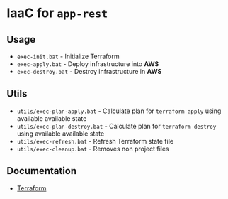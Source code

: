 # IaaC for `app-rest`

## Usage

* `exec-init.bat` - Initialize Terraform
* `exec-apply.bat` - Deploy infrastructure into **AWS**
* `exec-destroy.bat` - Destroy infrastructure in **AWS**

## Utils

* `utils/exec-plan-apply.bat` - Calculate plan for `terraform apply` using available available state 
* `utils/exec-plan-destroy.bat` - Calculate plan for `terraform destroy` using available available state 
* `utils/exec-refresh.bat` - Refresh Terraform state file
* `utils/exec-cleanup.bat` - Removes non project files

## Documentation
* [Terraform](https://www.terraform.io/docs/index.html)
